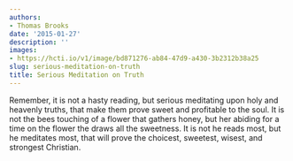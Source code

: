 ```yaml
---
authors:
- Thomas Brooks
date: '2015-01-27'
description: ''
images:
- https://hcti.io/v1/image/bd871276-ab84-47d9-a430-3b2312b38a25
slug: serious-meditation-on-truth
title: Serious Meditation on Truth
---
```


Remember, it is not a hasty reading, but serious meditating upon holy and heavenly truths, that make them prove sweet and profitable to the soul. It is not the bees touching of a flower that gathers honey, but her abiding for a time on the flower the draws all the sweetness. It is not he reads most, but he meditates most, that will prove the choicest, sweetest, wisest, and strongest Christian.